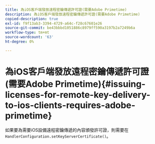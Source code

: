 ```yaml
---
title: 為iOS客戶端發放遠程密鑰傳遞許可證(需要Adobe Primetime)
description: 為iOS客戶端發放遠程密鑰傳遞許可證(需要Adobe Primetime)
copied-description: true
exl-id: f9f13ab3-3394-4729-a64c-f28c67601e26
source-git-commit: be43bbbd1051886c8979ff590a3197b2a7249b6a
workflow-type: tm+mt
source-wordcount: '63'
ht-degree: 0%

---
```


# 為iOS客戶端發放遠程密鑰傳遞許可證(需要Adobe Primetime){#issuing-licenses-for-remote-key-delivery-to-ios-clients-requires-adobe-primetime}

如果要為需要iOS設備遠程密鑰傳遞的內容頒發許可證，則需要在 `HandlerConfiguration.setKeyServerCertificate()`。
